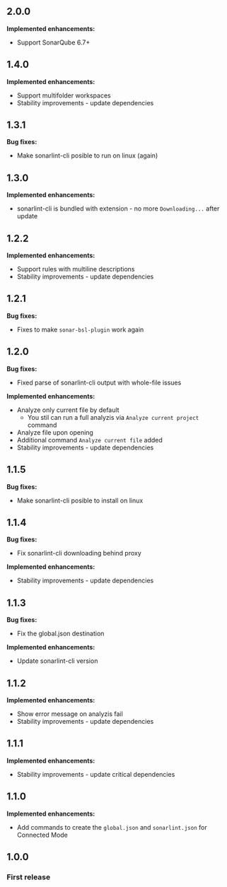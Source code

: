 ## 2.0.0

**Implemented enhancements:**

* Support SonarQube 6.7+

## 1.4.0

**Implemented enhancements:**

* Support multifolder workspaces
* Stability improvements - update dependencies

## 1.3.1

**Bug fixes:**

* Make sonarlint-cli posible to run on linux (again)

## 1.3.0

**Implemented enhancements:**

* sonarlint-cli is bundled with extension - no more `Downloading...` after update

## 1.2.2

**Implemented enhancements:**

* Support rules with multiline descriptions
* Stability improvements - update dependencies

## 1.2.1

**Bug fixes:**

* Fixes to make `sonar-bsl-plugin` work again

## 1.2.0

**Bug fixes:**

* Fixed parse of sonarlint-cli output with whole-file issues 

**Implemented enhancements:**

  * Analyze only current file by default
    * You stil can run a full analyzis via `Analyze current project` command
  * Analyze file upon opening
  * Additional command `Analyze current file` added
  * Stability improvements - update dependencies

## 1.1.5

**Bug fixes:**

  * Make sonarlint-cli posible to install on linux

## 1.1.4

**Bug fixes:**

  * Fix sonarlint-cli downloading behind proxy

**Implemented enhancements:**

  * Stability improvements - update dependencies

## 1.1.3

**Bug fixes:**

  * Fix the global.json destination

**Implemented enhancements:**

  * Update sonarlint-cli version

## 1.1.2

**Implemented enhancements:**

  * Show error message on analyzis fail
  * Stability improvements - update dependencies

## 1.1.1

**Implemented enhancements:**

  * Stability improvements - update critical dependencies

## 1.1.0

**Implemented enhancements:**

  * Add commands to create the `global.json` and `sonarlint.json` for Connected Mode

## 1.0.0

### First release
